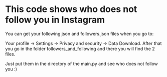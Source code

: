 # This code shows who does not follow you in Instagram

You can get your following.json and followers.json files when you go to:

Your profile -> Settings -> Privacy and security -> Data Download.
After that you go in the folder followers_and_following and there you will find the 2 files.

Just put them in the directory of the main.py and see who does not follow you :)
